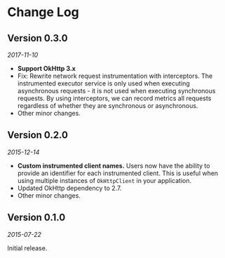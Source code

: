 Change Log
==========

## Version 0.3.0

_2017-11-10_

* __Support OkHttp 3.x__
* Fix: Rewrite network request instrumentation with interceptors.  The
instrumented executor service is only used when executing asynchronous
requests - it is not used when executing synchronous requests.  By using
interceptors, we can record metrics all requests regardless of whether they are
synchronous or asynchronous.
* Other minor changes. 

## Version 0.2.0

_2015-12-14_

* __Custom instrumented client names.__  Users now have the ability to provide
an identifier for each instrumented client.  This is useful when using multiple
instances of `OkHttpClient` in your application.
* Updated OkHttp dependency to 2.7.
* Other minor changes.

## Version 0.1.0

_2015-07-22_

Initial release.
